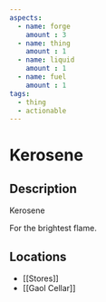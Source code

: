 ```yaml
---
aspects: 
  - name: forge
    amount : 3
  - name: thing
    amount : 1
  - name: liquid
    amount : 1
  - name: fuel
    amount : 1
tags:
  - thing
  - actionable
---
```


# Kerosene

## Description
Kerosene

For the brightest flame.
## Locations
- [[Stores]]
- [[Gaol Cellar]]